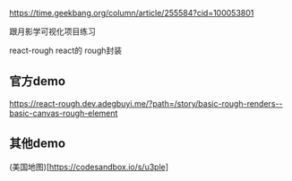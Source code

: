 https://time.geekbang.org/column/article/255584?cid=100053801

跟月影学可视化项目练习

react-rough  react的 rough封装
## 官方demo
https://react-rough.dev.adegbuyi.me/?path=/story/basic-rough-renders--basic-canvas-rough-element


## 其他demo
(美国地图)[https://codesandbox.io/s/u3ple]
